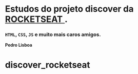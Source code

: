 # Estudos do projeto discover da <a href="https://rocketseat.com.br/">ROCKETSEAT </a>.



### <code>HTML</code>, <code>CSS</code>, <code>JS</code> e muito mais caros amigos.



**Pedro Lisboa**



# discover_rocketseat
